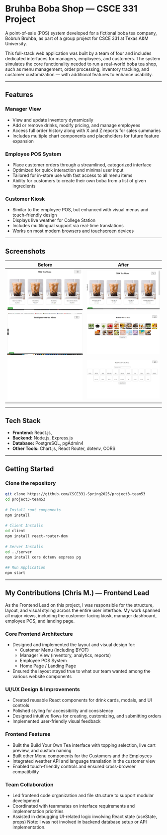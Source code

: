 # Bruhba Boba Shop — CSCE 331 Project

A point-of-sale (POS) system developed for a fictional boba tea company, Bobruh Bruhba, as part of a group project for CSCE 331 at Texas A&M University.

This full-stack web application was built by a team of four and includes dedicated interfaces for managers, employees, and customers. The system simulates the core functionality needed to run a real-world boba tea shop, such as menu management, order processing, inventory tracking, and customer customization — with additional features to enhance usability.

---

## Features

### Manager View
- View and update inventory dynamically
- Add or remove drinks, modify pricing, and manage employees
- Access full order history along with X and Z reports for sales summaries
- Includes multiple chart components and placeholders for future feature expansion

### Employee POS System
- Place customer orders through a streamlined, categorized interface
- Optimized for quick interaction and minimal user input
- Tailored for in-store use with fast access to all menu items
- Ability for customers to create their own boba from a list of given ingredients

### Customer Kiosk
- Similar to the employee POS, but enhanced with visual menus and touch-friendly design
- Displays live weather for College Station
- Includes multilingual support via real-time translations
- Works on most modern browsers and touchscreen devices

---

## Screenshots

| Before                                        | After                                       |
| --------------------------------------------- | ------------------------------------------- |
| ![Cart component Before](./public/Before1.png)| ![Cart Component After](./public/After1.png)|
| ![Customer BYOT Before](./public/Before2.png) | ![Customer BYOT After](./public/After2.png) |
| ![Employee BYOT Before](./public/Before3.png) | ![Employee BYOT After](./public/After3.png) |


---

## Tech Stack

- **Frontend:** React.js, 
- **Backend:** Node.js, Express.js
- **Database:** PostgreSQL, pgAdmin4
- **Other Tools:** Chart.js, React Router, dotenv, CORS

---

##  Getting Started

###  Clone the repository
```bash
git clone https://github.com/CSCE331-Spring2025/project3-team53
cd project3-team53

# Install root components
npm install

# Client Installs
cd client
npm install react-router-dom

# Server Installs
cd ../server
npm install cors dotenv express pg

## Run Application
npm start
```
--- 

##  My Contributions (Chris M.) — Frontend Lead
As the Frontend Lead on this project, I was responsible for the structure, layout, and visual styling across the entire user interface. My work spanned all major views, including the customer-facing kiosk, manager dashboard, employee POS, and landing page.

###  Core Frontend Architecture
- Designed and implemented the layout and visual design for:
    - Customer Menu (including BYOT)
    - Manager View (inventory, analytics, reports)
    - Employee POS System
    - Home Page / Landing Page
- Ensured the layout stayed true to what our team wanted among the various website components

###  UI/UX Design & Improvements
- Created reusable React components for drink cards, modals, and UI controls
- Polished styling for accessibility and consistency 
- Designed intuitive flows for creating, customizing, and submitting orders
- Implemented user-friendly visual feedback 

### Frontend Features
- Built the Build Your Own Tea interface with topping selection, live cart preview, and custom naming
- Built other Menu components for the Customers and the Employees
- Integrated weather API and language translation in the customer view
- Enabled touch-friendly controls and ensured cross-browser compatibility

###  Team Collaboration
- Led frontend code organization and file structure to support modular development
- Coordinated with teammates on interface requirements and implementation priorities
- Assisted in debugging UI-related logic involving React state (useState, props)
Note: I was not involved in backend database setup or API implementation.
